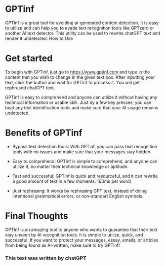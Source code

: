 # GPTinf

GPTinf is a great tool for avoiding ai-generated content detection. It is easy to utilize and can help you to evade text recognition tools like GPTzero or another AI text detector. This utility can be used to rewrite chatGPT text and render it undetected.
How to Use

# Get started
To begin with GPTinf, just go to https://www.gptinf.com and type in the content that you wish to change in the given text box. After inputting your text, click the button and wait for GPTinf to process it. You will get rephrased chatGPT text.

GPTinf is easy to comprehend and anyone can utilize it without having any technical information or usable skill. Just by a few key presses, you can beat any text identification tools and make sure that your AI-usage remains undetected.


# Benefits of GPTinf

- Bypass text detection tools: With GPTinf, you can pass text recognition tools with no issues and make sure that your messages stay hidden.

- Easy to comprehend: GPTinf is simple to comprehend, and anyone can utilize it, no matter their technical knowledge or aptitude.

- Fast and successful: GPTinf is quick and resourceful, and it can rewrite a good amount of text in a few moments. (60ms per word)

- Just rephrasing: It works by rephrasing GPT text, instead of doing intentional grammatical errors, or non-standart English symbols.




# Final Thoughts

GPTinf is an amazing tool to anyone who wants to guarantee that their text stay unseen by AI recognition tools. It is simple to utilize, quick, and successful. If you want to protect your messages, essay, emails, or articles from being found as AI-written, make sure to try GPTinf!

### This text was written by chatGPT
